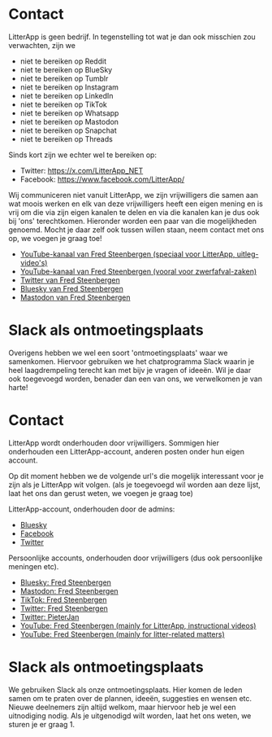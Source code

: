 # Contact

LitterApp is geen bedrijf. 
In tegenstelling tot wat je dan ook misschien zou verwachten, zijn we 

- niet te bereiken op Reddit
- niet te bereiken op BlueSky
- niet te bereiken op Tumblr
- niet te bereiken op Instagram
- niet te bereiken op LinkedIn
- niet te bereiken op TikTok
- niet te bereiken op Whatsapp
- niet te bereiken op Mastodon
- niet te bereiken op Snapchat
- niet te bereiken op Threads

Sinds kort zijn we echter wel te bereiken op:
- Twitter: https://x.com/LitterApp_NET
- Facebook: https://www.facebook.com/LitterApp/

Wij communiceren niet vanuit LitterApp, we zijn vrijwilligers die samen aan wat moois werken en elk van deze vrijwilligers heeft een eigen mening en is vrij om die via zijn eigen kanalen te delen en via die kanalen kan je dus ook bij 'ons' terechtkomen.
Hieronder worden een paar van die mogelijkheden genoemd. Mocht je daar zelf ook tussen willen staan, neem contact met ons op, we voegen je graag toe!

- [YouTube-kanaal van Fred Steenbergen (speciaal voor LitterApp, uitleg-video's)](https://www.youtube.com/channel/UCVOvA50khpsa1aChMwFeI6g)
- [YouTube-kanaal van Fred Steenbergen (vooral voor zwerfafval-zaken)](https://www.youtube.com/channel/UC0znuQKQO5-YGGaSlutg5WA)
- [Twitter van Fred Steenbergen](https://twitter.com/fredsteenbergen)
- [Bluesky van Fred Steenbergen](https://bsky.app/profile/fredsteenbergen.bsky.social)
- [Mastodon van Fred Steenbergen](https://mastodon.nl/@fredsteenbergen)

# Slack als ontmoetingsplaats
Overigens hebben we wel een soort 'ontmoetingsplaats' waar we samenkomen. Hiervoor gebruiken we het chatprogramma Slack waarin je heel laagdrempeling terecht kan met bijv je vragen of ideeën.
Wil je daar ook toegevoegd worden, benader dan een van ons, we verwelkomen je van harte!


# Contact

LitterApp wordt onderhouden door vrijwilligers. Sommigen hier onderhouden een LitterApp-account, anderen posten onder hun eigen account.

Op dit moment hebben we de volgende url's die mogelijk interessant voor je zijn als je LitterApp wit volgen. (als je toegevoegd wil worden aan deze lijst, laat het ons dan gerust weten, we voegen je graag toe)

LitterApp-account, onderhouden door de admins:

- [Bluesky](https://bsky.app/profile/litterappnet.bsky.social)
- [Facebook](https://www.facebook.com/LitterApp/)
- [Twitter](https://x.com/LitterApp_NET)


Persoonlijke accounts, onderhouden door vrijwilligers (dus ook persoonlijke meningen etc).

- [Bluesky: Fred Steenbergen](https://bsky.app/profile/fredsteenbergen.bsky.social)
- [Mastodon: Fred Steenbergen](https://mastodon.nl/@fredsteenbergen)
- [TikTok: Fred Steenbergen](https://www.tiktok.com/@zwerfiewashere)
- [Twitter: Fred Steenbergen](https://twitter.com/fredsteenbergen)
- [Twitter: PieterJan](https://x.com/pjhummelen)
- [YouTube: Fred Steenbergen (mainly for LitterApp, instructional videos)](https://www.youtube.com/channel/UCVOvA50khpsa1aChMwFeI6g)
- [YouTube: Fred Steenbergen (mainly for litter-related matters)](https://www.youtube.com/channel/UC0znuQKQO5-YGGaSlutg5WA)

# Slack als ontmoetingsplaats
We gebruiken Slack als onze ontmoetingsplaats. Hier komen de leden samen om te praten over de plannen, ideeën, suggesties en wensen etc. Nieuwe deelnemers zijn altijd welkom, maar hiervoor heb je wel een uitnodiging nodig. Als je uitgenodigd wilt worden, laat het ons weten, we sturen je er graag 1.
